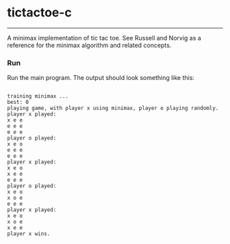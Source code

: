 # tictactoe-c
---

A minimax implementation of tic tac toe. See Russell and Norvig as a reference for the minimax algorithm and related concepts.


### Run

Run the main program. The output should look something like this:

```

training minimax ...
best: 0
playing game, with player x using minimax, player o playing randomly.
player x played:
x e e
e e e
e e e
player o played:
x e o
e e e
e e e
player x played:
x e o
x e e
e e e
player o played:
x e o
x o e
e e e
player x played:
x e o
x o e
x e e
player x wins.

```

